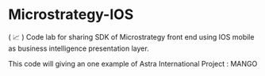 # Microstrategy-IOS
( 📈 ) Code lab for sharing SDK of Microstrategy front end using IOS mobile as business intelligence presentation layer. 

This code will giving an one example of Astra International Project : MANGO

